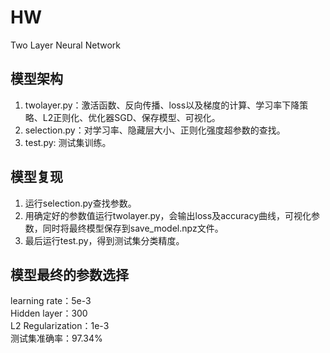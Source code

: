 # HW
Two Layer Neural Network

## 模型架构
1. twolayer.py：激活函数、反向传播、loss以及梯度的计算、学习率下降策略、L2正则化、优化器SGD、保存模型、可视化。
2. selection.py：对学习率、隐藏层大小、正则化强度超参数的查找。
3. test.py: 测试集训练。


## 模型复现
1. 运行selection.py查找参数。
2. 用确定好的参数值运行twolayer.py，会输出loss及accuracy曲线，可视化参数，同时将最终模型保存到save_model.npz文件。
3. 最后运行test.py，得到测试集分类精度。

## 模型最终的参数选择
learning rate：5e-3               
Hidden layer：300            
L2 Regularization：1e-3                
测试集准确率：97.34%       
